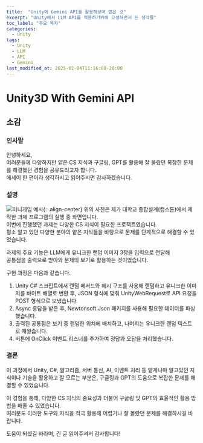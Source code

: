 ```yaml
---
title:  "Unity에 Gemini API를 활용해보며 얻은 것"
excerpt: "Unity에서 LLM API를 적용하기위해 고생하면서 든 생각들"
toc_label: "주요 목차"
categories:
  - Unity
tags:
  - Unity
  - LLM
  - API
  - Gemini
last_modified_at: 2025-02-04T11:16:00-20:00
---
```


# Unity3D With Gemini API

## 소감
### 인사말
안녕하세요,  
여러분들께 다양하지만 얕은 CS 지식과 구글링, GPT를 활용해 잘 몰랐던 복잡한 문제를 해결했던 경험을 공유드리고자 합니다.  
에세이 한 편이라 생각하시고 읽어주시면 감사하겠습니다.
### 설명
![미니게임 예시](https://ji-hun-park.github.io/assets/images/unity-ai-quiz.png "미니게임 예시"){: .align-center}
위의 사진은 제가 대학교 종합설계(캡스톤)에서 제작한 과제 프로그램의 실행 중 화면입니다.  
이번에 진행했던 과제는 다양한 CS 지식이 필요한 프로젝트였습니다.  
평소 알고 있던 다양한 분야의 얕은 지식들을 바탕으로 문제를 단계적으로 해결할 수 있었습니다.

과제의 주요 기능은 LLM에게 유니크한 랜덤 이미지 3장을 입력으로 전달해  
공통점을 출력으로 받아와 문제의 보기로 활용하는 것이었습니다.

구현 과정은 다음과 같습니다.  
1. Unity C# 스크립트에서 랜덤 메서드와 해시 구조를 사용해 랜덤하고 유니크한 이미지를 바이트 배열로 변환 후, JSON 형식에 맞춰 UnityWebRequest로 API 요청을 POST 형식으로 보냈습니다.
2. Async 응답을 받은 후, Newtonsoft.Json 패키지를 사용해 필요한 데이터를 파싱했습니다.
3. 출력된 공통점은 보기 중 랜덤한 위치에 배치하고, 나머지는 유니크한 랜덤 텍스트로 채웠습니다.
4. 버튼에 OnClick 이벤트 리스너를 추가하여 정답과 오답을 처리했습니다.

### 결론
이 과정에서 Unity, C#, 알고리즘, 서버 통신, AI, 이벤트 처리 등 얕게나마 알고있던 지식이나 기술을 활용하고  잘 모르는 부분은, 구글링과 GPT의 도움으로 복잡한 문제를 해결할 수 있었습니다.

이 경험을 통해, 다양한 CS 지식의 중요성과 더불어 구글링 및 GPT의 효율적인 활용 방법을 배울 수 있었습니다.  
여러분도 이러한 도구와 지식을 적극 활용해 어렵거나 잘 몰랐던 문제를 해결하시길 바랍니다.

도움이 되셨길 바라며, 긴 글 읽어주셔서 감사합니다!
